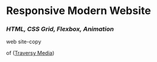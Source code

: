 

# Responsive Modern Website 
### *HTML, CSS Grid, Flexbox, Animation*


web site-copy 

 of ([Traversy Media](https://youtu.be/p0bGHP-PXD4))
